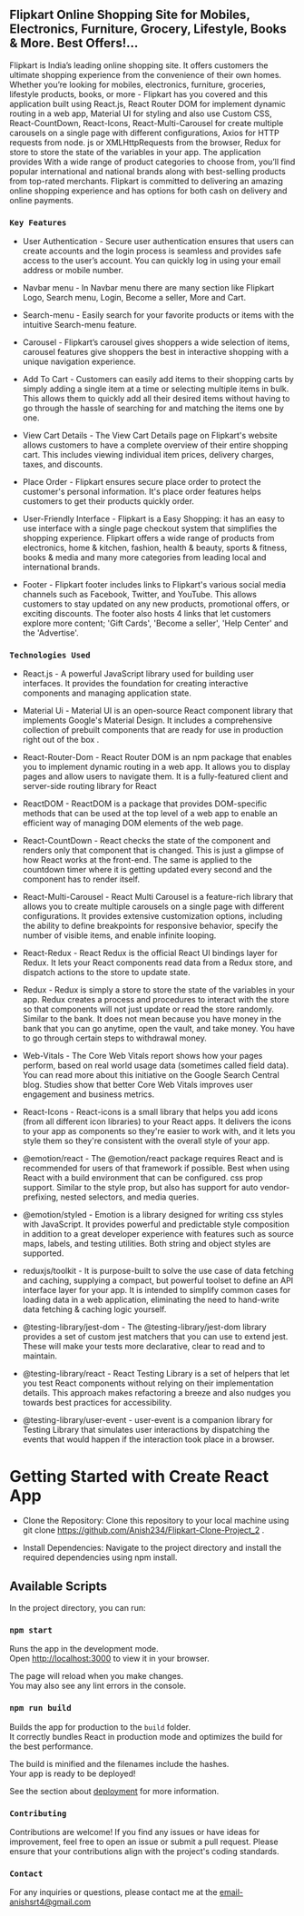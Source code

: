 ## Flipkart Online Shopping Site for Mobiles, Electronics, Furniture, Grocery, Lifestyle, Books & More. Best Offers!...
Flipkart is India’s leading online shopping site. It offers customers the ultimate shopping experience from the convenience of their own homes. Whether you’re looking for mobiles, electronics, furniture, groceries, lifestyle products, books, or more - Flipkart has you covered and this application built using React.js, React Router DOM for implement dynamic routing in a web app, Material UI for styling and also use Custom CSS, React-CountDown, React-Icons, React-Multi-Carousel for create multiple carousels on a single page with different configurations, Axios for HTTP requests from node. js or XMLHttpRequests from the browser, Redux for store to store the state of the variables in your app. The application provides With a wide range of product categories to choose from, you’ll find popular international and national brands along with best-selling products from top-rated merchants. Flipkart is committed to delivering an amazing online shopping experience and has options for both cash on delivery and online payments.


### `Key Features`

* User Authentication - Secure user authentication ensures that users can create accounts and the login process is seamless and provides safe access to the user’s account. You can quickly log in using your email address or mobile number.

* Navbar menu - In Navbar menu there are many section like Flipkart Logo, Search menu, Login, Become a seller, More and Cart.

* Search-menu - Easily search for your favorite products or items with the intuitive Search-menu feature.

* Carousel - Flipkart’s carousel gives shoppers a wide selection of items, carousel features give shoppers the best in interactive shopping with a unique navigation experience.

* Add To Cart - Customers can easily add items to their shopping carts by simply adding a single item at a time or selecting multiple items in bulk. This allows them to quickly add all their desired items without having to go through the hassle of searching for and matching the items one by one.

* View Cart Details - The View Cart Details page on Flipkart's website allows customers to have a complete overview of their entire shopping cart. This includes viewing individual item prices, delivery charges, taxes, and discounts.

* Place Order - Flipkart ensures secure place order to protect the customer's personal  information. It's place order features helps customers to get their products quickly order.

* User-Friendly Interface - Flipkart is a Easy Shopping: it has an easy to use interface with a single page checkout system that simplifies the shopping experience. Flipkart offers a wide range of products from electronics, home & kitchen, fashion, health & beauty, sports & fitness, books & media and many more categories from leading local and international brands.

* Footer - Flipkart footer includes links to Flipkart's various social media channels such as Facebook, Twitter, and YouTube. This allows customers to stay updated on any new products, promotional offers, or exciting discounts. The footer also hosts 4 links that let customers explore more content; 'Gift Cards', 'Become a seller', 'Help Center' and the 'Advertise'.


### `Technologies Used`
* React.js - A powerful JavaScript library used for building user interfaces. It provides the foundation for creating interactive components and managing application state.

* Material Ui - Material UI is an open-source React component library that implements Google's Material Design. It includes a comprehensive collection of prebuilt components that are ready for use in production right out of the box .

* React-Router-Dom - React Router DOM is an npm package that enables you to implement dynamic routing in a web app. It allows you to display pages and allow users to navigate them. It is a fully-featured client and server-side routing library for React

* ReactDOM - ReactDOM is a package that provides DOM-specific methods that can be used at the top level of a web app to enable an efficient way of managing DOM elements of the web page.

* React-CountDown - React checks the state of the component and renders only that component that is changed. This is just a glimpse of how React works at the front-end. The same is applied to the countdown timer where it is getting updated every second and the component has to render itself.

* React-Multi-Carousel - React Multi Carousel is a feature-rich library that allows you to create multiple carousels on a single page with different configurations. It provides extensive customization options, including the ability to define breakpoints for responsive behavior, specify the number of visible items, and enable infinite looping.

* React-Redux - React Redux is the official React UI bindings layer for Redux. It lets your React components read data from a Redux store, and dispatch actions to the store to update state.

* Redux - Redux is simply a store to store the state of the variables in your app. Redux creates a process and procedures to interact with the store so that components will not just update or read the store randomly. Similar to the bank. It does not mean because you have money in the bank that you can go anytime, open the vault, and take money. You have to go through certain steps to withdrawal money.

* Web-Vitals - The Core Web Vitals report shows how your pages perform, based on real world usage data (sometimes called field data). You can read more about this initiative on the Google Search Central blog. Studies show that better Core Web Vitals improves user engagement and business metrics.

* React-Icons - React-icons is a small library that helps you add icons (from all different icon libraries) to your React apps. It delivers the icons to your app as components so they're easier to work with, and it lets you style them so they're consistent with the overall style of your app.

* @emotion/react - The @emotion/react package requires React and is recommended for users of that framework if possible. Best when using React with a build environment that can be configured. css prop support. Similar to the style prop, but also has support for auto vendor-prefixing, nested selectors, and media queries.

* @emotion/styled - Emotion is a library designed for writing css styles with JavaScript. It provides powerful and predictable style composition in addition to a great developer experience with features such as source maps, labels, and testing utilities. Both string and object styles are supported.

* reduxjs/toolkit - It is purpose-built to solve the use case of data fetching and caching, supplying a compact, but powerful toolset to define an API interface layer for your app. It is intended to simplify common cases for loading data in a web application, eliminating the need to hand-write data fetching & caching logic yourself.

* @testing-library/jest-dom - The @testing-library/jest-dom library provides a set of custom jest matchers that you can use to extend jest. These will make your tests more declarative, clear to read and to maintain.

* @testing-library/react - React Testing Library is a set of helpers that let you test React components without relying on their implementation details. This approach makes refactoring a breeze and also nudges you towards best practices for accessibility.

* @testing-library/user-event - user-event is a companion library for Testing Library that simulates user interactions by dispatching the events that would happen if the interaction took place in a browser.


# Getting Started with Create React App
* Clone the Repository: Clone this repository to your local machine using git clone https://github.com/Anish234/Flipkart-Clone-Project_2 .

* Install Dependencies: Navigate to the project directory and install the required dependencies using npm install.


## Available Scripts
In the project directory, you can run:


### `npm start`
Runs the app in the development mode.\
Open [http://localhost:3000](http://localhost:3000) to view it in your browser.

The page will reload when you make changes.\
You may also see any lint errors in the console.


### `npm run build`
Builds the app for production to the `build` folder.\
It correctly bundles React in production mode and optimizes the build for the best performance.

The build is minified and the filenames include the hashes.\
Your app is ready to be deployed!

See the section about [deployment](https://facebook.github.io/create-react-app/docs/deployment) for more information.


### `Contributing`
Contributions are welcome! If you find any issues or have ideas for improvement, feel free to open an issue or submit a pull request. Please ensure that your contributions align with the project's coding standards.


### `Contact`
For any inquiries or questions, please contact me at the email-anishsrt4@gmail.com